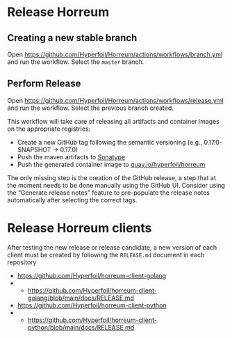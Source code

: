 # Release Horreum

## Creating a new stable branch
Open https://github.com/Hyperfoil/Horreum/actions/workflows/branch.yml and run the workflow. Select the `master` branch.

## Perform Release

Open https://github.com/Hyperfoil/Horreum/actions/workflows/release.yml and run the workflow. Select the previous branch created.

This workflow will take care of releasing all artifacts and container images on the appropriate registries:
* Create a new GitHub tag following the semantic versioning (e.g., 0.17.0-SNAPSHOT → 0.17.0)
* Push the maven artifacts to [Sonatype](https://s01.oss.sonatype.org/#nexus-search;quick~horreum)
* Push the generated container image to [quay.io/hyperfoil/horreum](https://quay.io/repository/hyperfoil/horreum)

The only missing step is the creation of the GitHub release, a step that at the moment needs to be done manually using the GitHub UI. Consider using the “Generate release notes” feature to pre-populate the release notes automatically after selecting the correct tags.

# Release Horreum clients

After testing the new release or release candidate, a new version of each client must be created by following the `RELEASE.md` document in each repository

* https://github.com/Hyperfoil/horreum-client-golang
* * https://github.com/Hyperfoil/horreum-client-golang/blob/main/docs/RELEASE.md
* https://github.com/Hyperfoil/horreum-client-python
* * https://github.com/Hyperfoil/horreum-client-python/blob/main/docs/RELEASE.md
